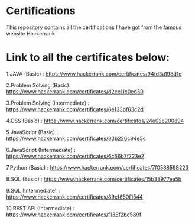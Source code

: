 # Certifications
This repository contains all the certifications I have got from the famous website Hackerrank
# Link to all the certificates below: 

 1.JAVA (Basic) : https://www.hackerrank.com/certificates/94fd3a198d1e
 
 2.Problem Solving (Basic): https://www.hackerrank.com/certificates/d2ee11c0ed30
 
 3.Problem Solving (Intermediate) : https://www.hackerrank.com/certificates/6e133bf63c2d
 
 4.CSS (Basic) : https://www.hackerrank.com/certificates/24e02e200e94
 
 5.JavaScript (Basic) : https://www.hackerrank.com/certificates/93b226c94e5c
 
 6.JavaScript (Intermediate) : https://www.hackerrank.com/certificates/6c66b7f723e2
 
 7.Python (Basic) : https://www.hackerrank.com/certificates/7f0588598223
 
 8.SQL (Basic) : https://www.hackerrank.com/certificates/15b38977ea5b
 
 9.SQL (Intermediate) : https://www.hackerrank.com/certificates/89ef650f1544
 
 10.REST API (Intermediate) : https://www.hackerrank.com/certificates/f138f2be589f

